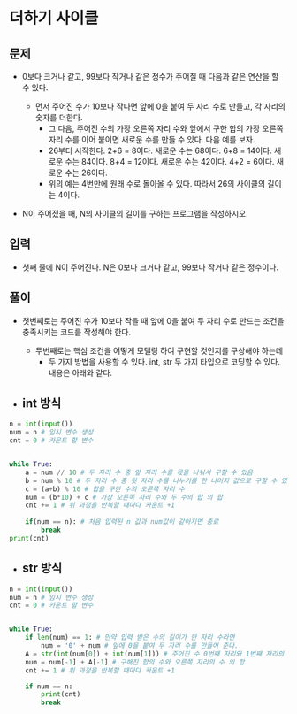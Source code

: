 # 더하기 사이클

## 문제
- 0보다 크거나 같고, 99보다 작거나 같은 정수가 주어질 때 다음과 같은 연산을 할 수 있다. 
    - 먼저 주어진 수가 10보다 작다면 앞에 0을 붙여 두 자리 수로 만들고, 각 자리의 숫자를 더한다. 
      - 그 다음, 주어진 수의 가장 오른쪽 자리 수와 앞에서 구한 합의 가장 오른쪽 자리 수를 이어 붙이면 새로운 수를 만들 수 있다. 다음 예를 보자.
      - 26부터 시작한다. 2+6 = 8이다. 새로운 수는 68이다. 6+8 = 14이다. 새로운 수는 84이다. 8+4 = 12이다. 새로운 수는 42이다. 4+2 = 6이다. 새로운 수는 26이다.
      - 위의 예는 4번만에 원래 수로 돌아올 수 있다. 따라서 26의 사이클의 길이는 4이다.

- N이 주어졌을 때, N의 사이클의 길이를 구하는 프로그램을 작성하시오.

## 입력
- 첫째 줄에 N이 주어진다. N은 0보다 크거나 같고, 99보다 작거나 같은 정수이다.

## 풀이
- 첫번째로는 주어진 수가 10보다 작을 때 앞에 0을 붙여 두 자리 수로 만드는 조건을 충족시키는 코드를 작성해야 한다.
  - 두번째로는 핵심 조건을 어떻게 모델링 하여 구현할 것인지를 구상해야 하는데
    - 두 가지 방법을 사용할 수 있다. int, str 두 가지 타입으로 코딩할 수 있다. 내용은 아래와 같다.

- ## int 방식 
``` Python
n = int(input())
num = n # 임시 변수 생성
cnt = 0 # 카운트 할 변수


while True:
    a = num // 10 # 두 자리 수 중 앞 자리 수를 몫을 나눠서 구할 수 있음
    b = num % 10 # 두 자리 수 중 뒷 자리 수를 나누기를 한 나머지 값으로 구할 수 있음
    c = (a+b) % 10 # 합을 구한 수의 오른쪽 자리 수
    num = (b*10) + c # 가장 오른쪽 자리 수와 두 수의 합 의 합
    cnt += 1 # 위 과정을 반복할 때마다 카운트 +1
    
    if(num == n): # 처음 입력된 n 값과 num값이 같아지면 종료
        break
print(cnt)
```



- ## str 방식
``` Python
n = int(input())
num = n # 임시 변수 생성
cnt = 0 # 카운트 할 변수


while True:
    if len(num) == 1: # 만약 입력 받은 수의 길이가 한 자리 수라면
        num = '0' + num # 앞에 0을 붙여 두 자리 수를 만들어 준다.
    A = str(int(num[0]) + int(num[1])) # 주어진 수 0번째 자리와 1번째 자리의 합
    num = num[-1] + A[-1] # 구해진 합의 수와 오른쪽 자리의 수 의 합
    cnt += 1 # 위 과정을 반복할 때마다 카운트 +1

    if num == n:
        print(cnt)
        break
```
